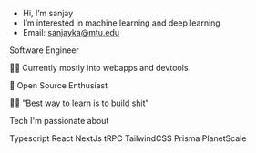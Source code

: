 - Hi, I’m sanjay
- I’m interested in machine learning and deep learning
- Email: sanjayka@mtu.edu

<!---
sanjaykatta1/sanjaykatta1 is a ✨ special ✨ repository because its `README.md` (this file) appears on your GitHub profile.
You can click the Preview link to take a look at your changes.
--->
Software Engineer

👨‍💻 Currently mostly into webapps and devtools.

🤝 Open Source Enthusiast

🧑‍🏫 "Best way to learn is to build shit" 


Tech I'm passionate about

Typescript  React  NextJs  tRPC  TailwindCSS  Prisma  PlanetScale
